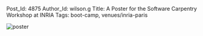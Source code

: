 Post_Id: 4875
Author_Id: wilson.g
Title: A Poster for the Software Carpentry Workshop at INRIA
Tags: boot-camp, venues/inria-paris

<p><img alt="poster" src="{{root_path}}/files/2012/05/poster.png" /></p>
